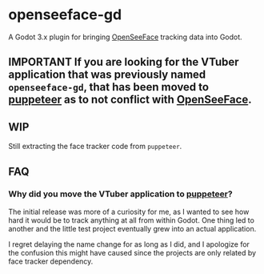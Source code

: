 # openseeface-gd
A Godot 3.x plugin for bringing [OpenSeeFace](https://github.com/emilianavt/OpenSeeFace) tracking data into Godot.

## IMPORTANT If you are looking for the VTuber application that was previously named `openseeface-gd`, that has been moved to [puppeteer](https://github.com/virtual-puppet-project/puppeteer) as to not conflict with [OpenSeeFace](https://github.com/emilianavt/OpenSeeFace).

## WIP
Still extracting the face tracker code from `puppeteer`.

## FAQ

### Why did you move the VTuber application to [puppeteer](https://github.com/virtual-puppet-project/puppeteer)?
The initial release was more of a curiosity for me, as I wanted to see how hard it would be to track anything at all from within Godot. One thing led to another and the little test project eventually grew into an actual application.

I regret delaying the name change for as long as I did, and I apologize for the confusion this might have caused since the projects are only related by face tracker dependency.

